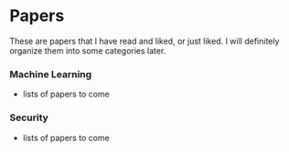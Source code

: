 # Papers

These are papers that I have read and liked, or just liked. I will definitely organize them into some categories later.

### Machine Learning
* lists of papers to come

### Security
* lists of papers to come